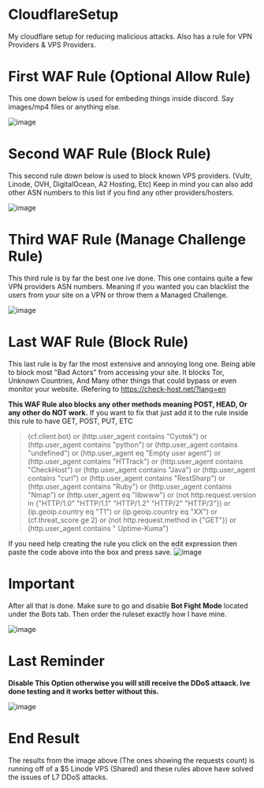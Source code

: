 # CloudflareSetup
My cloudflare setup for reducing malicious attacks. Also has a rule for VPN Providers & VPS Providers.


# First WAF Rule (Optional Allow Rule)
This one down below is used for embeding things inside discord. Say images/mp4 files or anything else.

![image](https://user-images.githubusercontent.com/79751099/176107272-3f021cab-81fb-4c4c-92cb-50e316fee5cb.png)

# Second WAF Rule (Block Rule)
This second rule down below is used to block known VPS providers. (Vultr, Linode, OVH, DigitalOcean, A2 Hosting, Etc)
Keep in mind you can also add other ASN numbers to this list if you find any other providers/hosters.

![image](https://user-images.githubusercontent.com/79751099/176107599-d59d782c-97f8-4314-a42b-f2dac77034cc.png)

# Third WAF Rule (Manage Challenge Rule)
This third rule is by far the best one ive done. This one contains quite a few VPN providers ASN numbers. Meaning if you wanted
you can blacklist the users from your site on a VPN or throw them a Managed Challenge.

![image](https://user-images.githubusercontent.com/79751099/176107831-57be1fbc-becf-4edf-8f96-c8923ef67063.png)

# Last WAF Rule (Block Rule)
This last rule is by far the most extensive and annoying long one. Being able to block most "Bad Actors" from accessing your site.
It blocks Tor, Unknown Countries, And Many other things that could bypass or even monitor your website. (Refering to https://check-host.net/?lang=en

**This WAF Rule also blocks any other methods meaning POST, HEAD, Or any other do NOT work.** If you want to fix that just add it to the rule inside this rule to have GET, POST, PUT, ETC

>(cf.client.bot) or (http.user_agent contains "Cyotek") or (http.user_agent contains "python") or (http.user_agent contains "undefined") or (http.user_agent eq "Empty user agent") or (http.user_agent contains "HTTrack") or (http.user_agent contains "CheckHost") or (http.user_agent contains "Java") or (http.user_agent contains "curl") or (http.user_agent contains "RestSharp") or (http.user_agent contains "Ruby") or (http.user_agent contains "Nmap") or (http.user_agent eq "libwww") or (not http.request.version in {"HTTP/1.0" "HTTP/1.1" "HTTP/1.2" "HTTP/2" "HTTP/3"}) or (ip.geoip.country eq "T1") or (ip.geoip.country eq "XX") or (cf.threat_score ge 2) or (not http.request.method in {"GET"}) or (http.user_agent contains " Uptime-Kuma")

If you need help creating the rule you click on the edit expression then paste the code above into the box and press save.
![image](https://user-images.githubusercontent.com/79751099/176108597-768036cb-574c-4831-a575-2c643c1d25e1.png)

# Important
After all that is done. Make sure to go and disable **Bot Fight Mode** located under the Bots tab. Then order the ruleset exactly how I have mine.

![image](https://user-images.githubusercontent.com/79751099/176109008-b3efae73-878b-42c7-83eb-33a43165404d.png)


# Last Reminder
**Disable This Option otherwise you will still receive the DDoS attaack. Ive done testing and it works better without this.**

![image](https://user-images.githubusercontent.com/79751099/176111243-713b6bca-9929-47eb-9832-9fcad40440ce.png)


# End Result
The results from the image above (The ones showing the requests count) is running off of a $5 Linode VPS (Shared) and these rules above have solved the issues of L7 DDoS attacks. 

